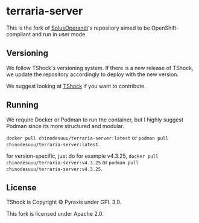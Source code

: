 # terraria-server

This is the fork of [SolusOperandi](https://github.com/SolusOperandi/terraria-server)'s repository aimed to be
OpenShift-compliant and run in user mode.

## Versioning

We follow TShock's versioning system. If there is a new release of TShock, we update the repository accordingly to deploy
with the new version.

We suggest looking at [TShock](https://github.com/Pryaxis/TShock) if you want to contribute.

## Running

We require Docker or Podman to run the container, but I highly suggest Podman since its more structured and modular.

`docker pull chinodesuuu/terraria-server:latest` or  `podman pull chinodesuuu/terraria-server:latest`.

for version-specific, just do for example v4.3.25, `docker pull chinodesuuu/terraria-server:v4.3.25` or `podman pull chinodesuuu/terraria-server:v4.3.25`.

## License

TShock is Copyright &copy; Pyraxis under GPL 3.0.

This fork is licensed under Apache 2.0.